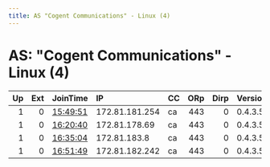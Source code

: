 ```yaml
---
title: AS "Cogent Communications" - Linux (4)
---
```


# AS: "Cogent Communications" - Linux (4)

|   Up |   Ext | JoinTime                                                                                            | IP             | CC   |   ORp |   Dirp | Version   | Contact   | Nickname   |   eFamMembers |
|-----:|------:|:----------------------------------------------------------------------------------------------------|:---------------|:-----|------:|-------:|:----------|:----------|:-----------|--------------:|
|    1 |     0 | [15:49:51](https://metrics.torproject.org/rs.html#details/E0EFD66FE7C11EAADF43965AD5D53CB466753E93) | 172.81.181.254 | ca   |   443 |      0 | 0.4.3.5   | None      | Unnamed    |             1 |
|    1 |     0 | [16:20:40](https://metrics.torproject.org/rs.html#details/A5198F913C836DB1A1D19C8D97DFCBA7EEE221F8) | 172.81.178.69  | ca   |   443 |      0 | 0.4.3.5   | None      | Unnamed    |             1 |
|    1 |     0 | [16:35:04](https://metrics.torproject.org/rs.html#details/67738D287FBB686B0F6BF1221505BE17781D50DC) | 172.81.183.8   | ca   |   443 |      0 | 0.4.3.5   | None      | Unnamed    |             1 |
|    1 |     0 | [16:51:49](https://metrics.torproject.org/rs.html#details/EFF7FB34C593A9D347DDC7A53F20DAC9FB8E9AD3) | 172.81.182.242 | ca   |   443 |      0 | 0.4.3.5   | None      | Unnamed    |             1 |
